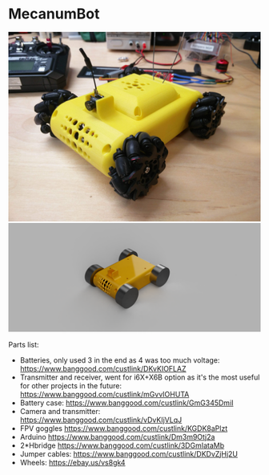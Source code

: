 # MecanumBot
![Photo](IMG_20190809_140127.jpg)
![Render](Render.png)

Parts list:

* Batteries, only used 3 in the end as 4 was too much voltage: https://www.banggood.com/custlink/DKvKIOFLAZ
* Transmitter and receiver, went for i6X+X6B option as it's the most useful for other projects in the future: 
https://www.banggood.com/custlink/mGvvIOHUTA
* Battery case: https://www.banggood.com/custlink/GmG345DmiI
* Camera and transmitter: https://www.banggood.com/custlink/vDvKIjVLqJ
* FPV goggles https://www.banggood.com/custlink/KGDK8aPlzt
* Arduino https://www.banggood.com/custlink/Dm3m9Otj2a
* 2*Hbridge https://www.banggood.com/custlink/3DGmIataMb
* Jumper cables: https://www.banggood.com/custlink/DKDvZjHj2U
* Wheels: https://ebay.us/vs8gk4


